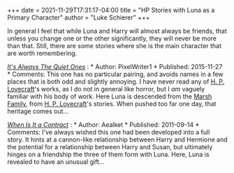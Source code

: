 +++
date = 2021-11-29T17:31:17-04:00
title = "HP Stories with Luna as a Primary Character"
author = "Luke Schierer"
+++

In general I feel that while Luna and Harry will almost always be friends, that
unless you change one or the other significantly, they will never be more than
that.  Still, there are some stories where she is the main character that are
worth remembering.

_[It's Always The Quiet Ones](https://www.fanfiction.net/s/11636560)_
:   * Author: PixelWriter1
    * Published: 2015-11-27
    * Comments: This one has no particular pairing, and avoids names in a few
      places that is both odd and slightly annoying.  I have never read any of
      [H. P. Lovecraft][]'s works, as I do not in general like
      horror, but I *am* vaguely familiar with his body of work.  Here Luna is
      descended from the [Marsh Family][MFLC], from [H. P. Lovecraft][]'s
      stories.  When pushed too far one day, that heritage comes
      out…

[H. P. Lovecraft]: <https://wikipedia.org/H._P._Lovecraft>

_[When Is It a Contract](https://www.fanfiction.net/s/7382549)_
:   * Author: Aealket 
    * Published: 2011-09-14
    * Comments: I've always wished this one had been developed into a full
      story.  It hints at a cannon-like relationship between Harry and Hermione
      and the potential for a relationship between Harry and Susan, but
      ultimately hinges on a friendship the three of them form with Luna.  Here,
      Luna is revealed to have an unusual gift…

[MFLC]: https://lovecraft.fandom.com/wiki/Marsh_family
